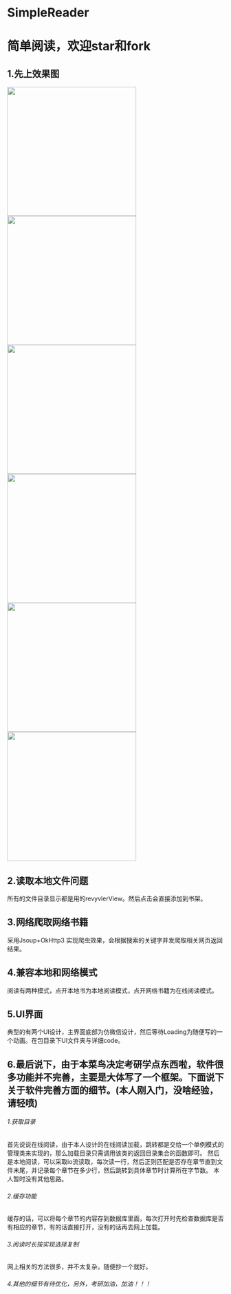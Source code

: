 # SimpleReader

简单阅读，欢迎star和fork
=======================

1.先上效果图
------------
<img src="https://github.com/97999/SimpleReader/images/screenshot1.jpg" width="300"/>

<img src="https://github.com/97999/SimpleReader/images/screenshot2.jpg" width="300"/>

<img src="https://github.com/97999/SimpleReader/images/screenshot3.jpg" width="300"/>

<img src="https://github.com/97999/SimpleReader/images/screenshot4.jpg" width="300"/>

<img src="https://github.com/97999/SimpleReader/images/screenshot5.jpg" width="300"/>

<img src="https://github.com/97999/SimpleReader/images/screenshot6.jpg" width="300"/>

2.读取本地文件问题
-----------------
所有的文件目录显示都是用的revyvlerView。然后点击会直接添加到书架。

3.网络爬取网络书籍
-----------------
采用Jsoup+OkHttp3 实现爬虫效果，会根据搜索的关键字并发爬取相关网页返回结果。

4.兼容本地和网络模式
-------------------
阅读有两种模式，点开本地书为本地阅读模式，点开网络书籍为在线阅读模式。

5.UI界面
--------
典型的有两个UI设计，主界面底部为仿微信设计，然后等待Loading为随便写的一个动画。在包目录下UI文件夹与详细code。

6.最后说下，由于本菜鸟决定考研学点东西啦，软件很多功能并不完善，主要是大体写了一个框架。下面说下关于软件完善方面的细节。(本人刚入门，没啥经验，请轻喷)
---------------------------------------------------------------------------------------------------------------

###### 1.获取目录
首先说说在线阅读，由于本人设计的在线阅读加载，跳转都是交给一个单例模式的管理类来实现的，那么加载目录只需调用该类的返回目录集合的函数即可。
然后是本地阅读，可以采取io流读取，每次读一行，然后正则匹配是否存在章节直到文件末尾，并记录每个章节在多少行，然后跳转到具体章节时计算所在字节数。
本人暂时没有其他思路。
###### 2.缓存功能
缓存的话，可以将每个章节的内容存到数据库里面，每次打开时先检查数据库是否有相应的章节，有的话直接打开，没有的话再去网上加载。
###### 3.阅读时长按实现选择复制
网上相关的方法很多，并不太复杂，随便抄一个就好。
###### 4.其他的细节有待优化，另外，考研加油，加油！！！

